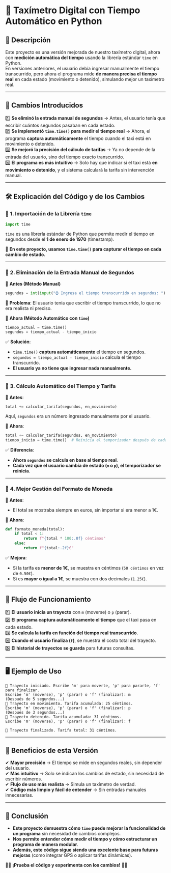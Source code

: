 # 🚕 Taxímetro Digital con Tiempo Automático en Python  

## 📌 Descripción  
Este proyecto es una versión mejorada de nuestro taxímetro digital, ahora con **medición automática del tiempo** usando la librería estándar `time` en Python.  
En versiones anteriores, el usuario debía ingresar manualmente el tiempo transcurrido, pero ahora el programa mide **de manera precisa el tiempo real** en cada estado (movimiento o detenido), simulando mejor un taxímetro real.  

---

## 🔄 **Cambios Introducidos**
1️⃣ **Se eliminó la entrada manual de segundos** → Antes, el usuario tenía que escribir cuántos segundos pasaban en cada estado.  
2️⃣ **Se implementó `time.time()` para medir el tiempo real** → Ahora, el programa **captura automáticamente** el tiempo cuando el taxi está en movimiento o detenido.  
3️⃣ **Se mejoró la precisión del cálculo de tarifas** → Ya no depende de la entrada del usuario, sino del tiempo exacto transcurrido.  
4️⃣ **El programa es más intuitivo** → Solo hay que indicar si el taxi está **en movimiento o detenido**, y el sistema calculará la tarifa sin intervención manual.  

---

## 🛠 **Explicación del Código y de los Cambios**
### 🔹 **1. Importación de la Librería `time`**
```python
import time
```
`time` es una librería estándar de Python que permite medir el tiempo en segundos desde el **1 de enero de 1970** (timestamp).  

🔹 **En este proyecto, usamos `time.time()` para capturar el tiempo en cada cambio de estado.**  

---

### 🔹 **2. Eliminación de la Entrada Manual de Segundos**
📌 **Antes (Método Manual)**  
```python
segundos = int(input("⌚ Ingresa el tiempo transcurrido en segundos: "))
```
🚨 **Problema**: El usuario tenía que escribir el tiempo transcurrido, lo que no era realista ni preciso.

📌 **Ahora (Método Automático con `time`)**  
```python
tiempo_actual = time.time()
segundos = tiempo_actual - tiempo_inicio
```
✅ **Solución**:  
- `time.time()` **captura automáticamente** el tiempo en segundos.  
- `segundos = tiempo_actual - tiempo_inicio` calcula el tiempo transcurrido.  
- **El usuario ya no tiene que ingresar nada manualmente.**  

---

### 🔹 **3. Cálculo Automático del Tiempo y Tarifa**
📌 **Antes**:
```python
total += calcular_tarifa(segundos, en_movimiento)
```
Aquí, `segundos` era un número ingresado manualmente por el usuario.  

📌 **Ahora**:
```python
total += calcular_tarifa(segundos, en_movimiento)
tiempo_inicio = time.time()  # Reinicia el temporizador después de cada acción
```
✅ **Diferencia**:
- **Ahora `segundos` se calcula en base al tiempo real**.
- **Cada vez que el usuario cambia de estado (`m` o `p`), el temporizador se reinicia**.

---

### 🔹 **4. Mejor Gestión del Formato de Moneda**
📌 **Antes**:
- El total se mostraba siempre en euros, sin importar si era menor a 1€.

📌 **Ahora**:
```python
def formato_moneda(total):
    if total < 1:
        return f"{total * 100:.0f} céntimos"
    else:
        return f"{total:.2f}€"
```
✅ **Mejora**:
- Si la tarifa es **menor de 1€**, se muestra en céntimos (`50 céntimos` en vez de `0.50€`).
- Si es **mayor o igual a 1€**, se muestra con dos decimales (`1.25€`).

---

## 🎯 **Flujo de Funcionamiento**
1️⃣ **El usuario inicia un trayecto** con `m` (moverse) o `p` (parar).  
2️⃣ **El programa captura automáticamente el tiempo** que el taxi pasa en cada estado.  
3️⃣ **Se calcula la tarifa en función del tiempo real transcurrido**.  
4️⃣ **Cuando el usuario finaliza (`f`)**, se muestra el costo total del trayecto.  
5️⃣ **El historial de trayectos se guarda** para futuras consultas.  

---

## 🖥 **Ejemplo de Uso**
```
🛑 Trayecto iniciado. Escribe 'm' para moverte, 'p' para pararte, 'f' para finalizar.
Escribe 'm' (moverse), 'p' (parar) o 'f' (finalizar): m
(Después de 5 segundos...)
🚕 Trayecto en movimiento. Tarifa acumulada: 25 céntimos.
Escribe 'm' (moverse), 'p' (parar) o 'f' (finalizar): p
(Después de 3 segundos...)
🚕 Trayecto detenido. Tarifa acumulada: 31 céntimos.
Escribe 'm' (moverse), 'p' (parar) o 'f' (finalizar): f

🏁 Trayecto finalizado. Tarifa total: 31 céntimos.
```

---

## 🚀 **Beneficios de esta Versión**
✔ **Mayor precisión** → El tiempo se mide en segundos reales, sin depender del usuario.  
✔ **Más intuitivo** → Solo se indican los cambios de estado, sin necesidad de escribir números.  
✔ **Flujo de uso más realista** → Simula un taxímetro de verdad.  
✔ **Código más limpio y fácil de entender** → Sin entradas manuales innecesarias.  

---

## 📌 **Conclusión**
- **Este proyecto demuestra cómo `time` puede mejorar la funcionalidad de un programa** sin necesidad de cambios complejos.  
- **Nos permite entender cómo medir el tiempo y cómo estructurar un programa de manera modular**.  
- **Además, este código sigue siendo una excelente base para futuras mejoras** (como integrar GPS o aplicar tarifas dinámicas).  

👨‍💻 **¡Prueba el código y experimenta con los cambios!** 🚕💨

